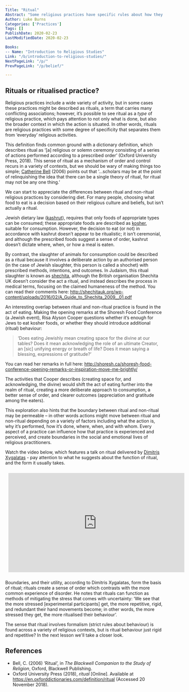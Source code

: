 ```yaml
---
Title: "Ritual"
Abstract: "Some religious practices have specific rules about how they are performed, these practices are sometimes called rituals. There is no hard line between 'religious practice' and 'ritual', but practices with more rules can be described as more ritualistic."
Author: Luke Burns
Categories: ['Practices']
Tags: []
PublishDate: 2020-02-23
LastModifiedDate: 2020-02-23

Books:
-- Name: "Introduction to Religious Studies"
Link: "/b/introduction-to-religious-studies/"
NextPageLink: "/p/"
PrevPageLink: "/p/belief/"

---
```

## Rituals or ritualised practice?
Religious practices include a wide variety of activity, but in some cases these practices might be described as rituals, a term that carries many conflicting associations; however, it’s possible to see ritual as a *type* of religious practice, which pays attention to not only what is done, but also the broader context in which the action is situated. In other words, rituals are religious practices with some degree of specificity that separates them from ‘everyday’ religious activities.

This definition finds common ground with a dictionary definition, which describes ritual as ‘[a] religious or solemn ceremony consisting of a series of actions performed according to a prescribed order’ (Oxford University Press, 2018). This sense of ritual as a mechanism of order and control recurs in a variety of contexts, but we should be wary of making things too simple; [Catherine Bell](/p/catherine-bell/) (2006) points out that ‘...scholars may be at the point of relinquishing the idea that there can be a single theory of ritual, for ritual may not be any one thing.’

We can start to appreciate the differences between ritual and non-ritual religious practices by considering diet. For many people, choosing what food to eat is a decision based on their religious culture and beliefs, but isn’t actually a ritual.

Jewish dietary law ([kashrut](/p/kashrut/)), requires that only foods of appropriate types can be consumed; these appropriate foods are described as [kosher](/p/kosher/), suitable for consumption. However, the decision to eat (or not) in accordance with kashrut doesn’t appear to be ritualistic; it isn’t ceremonial, and although the prescribed foods suggest a sense of order, kashrut doesn’t dictate where, when, or how a meal is eaten.

By contrast, the slaughter of animals for consumption could be described as a ritual because it involves a deliberate action by an authorised person (in the case of Jewish slaughter, this person is called a shochet) with prescribed methods, intentions, and outcomes. In Judaism, this ritual slaughter is known as [shechita](/p/shechita/), although the British organisation Shechita UK doesn’t consider the act a ritual, and instead describes the process in medical terms, focusing on the claimed humaneness of the method. You can read their comments here: http://shechitauk.org/wp-content/uploads/2016/02/A_Guide_to_Shechita_2009__01.pdf

An interesting overlap between ritual and non-ritual practice is found in the act of eating. Making the opening remarks at the Shoresh Food Conference (a Jewish event), Risa Alyson Cooper questions whether it’s enough for Jews to eat kosher foods, or whether they should introduce additional (ritual) behaviour: 

>‘Does eating Jewishly mean creating space for the divine at our tables? Does it mean acknowledging the role of an ultimate Creator, an [sic] unifying energy or breath of life?  Does it mean saying a blessing, expressions of gratitude?’

You can read her remarks in full here: http://shoresh.ca/shoresh-food-conference-opening-remarks-or-inspiration-move-me-brightly/

The activities that Cooper describes (creating space for, and acknowledging, the divine) would shift the act of eating further into the realm of ritual, creating a more deliberate approach to consumption, a better sense of order, and clearer outcomes (appreciation and gratitude among the eaters).

This exploration also hints that the boundary between ritual and non-ritual may be permeable – in other words actions might move between ritual and non-ritual depending on a variety of factors including what the action is, why it’s performed, how it’s done, where, when, and with whom. Every aspect of a practice can influence how that practice is experienced and perceived, and create boundaries in the social and emotional lives of religious practitioners.

Watch the video below, which features a talk on ritual delivered by [Dimitris Xygalatas](/p/dimitris-xygalatas/) - pay attention to what he suggests about the function of ritual, and the form it usually takes.

<iframe style="margin: 10px" width="560" height="315" src="https://www.youtube.com/embed/IrjCLvSQ_cw" frameborder="0" allow="accelerometer; autoplay; encrypted-media; gyroscope; picture-in-picture" allowfullscreen></iframe>

Boundaries, and their utility, according to Dimitris Xygalatas, form the basis of ritual; rituals create a sense of order which contrasts with the more common experience of disorder. He notes that rituals can function as methods of mitigating the stress that comes with uncertainty: ‘We see that the more stressed [experimental participants] get, the more repetitive, rigid, and redundant their hand movements become; in other words, the more stressed they get, the more ritualised their behaviour’.

The sense that ritual involves formalism (strict rules about behaviour) is found across a variety of religious contexts, but is ritual behaviour just rigid and repetitive? In the next lesson we'll take a closer look.

## References
* Bell, C. (2006) ‘Ritual’, in *The Blackwell Companion to the Study of Religion*, Oxford, Blackwell Publishing.
* Oxford University Press (2018), *ritual* [Online]. Available at https://en.oxforddictionaries.com/definition/ritual (Accessed 20 November 2018).